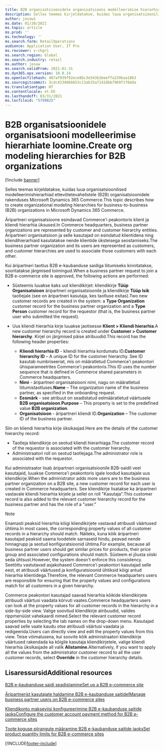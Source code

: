 ```yaml
---
title: B2B organisatsioonidele organisatsiooni modelleerimise hierarhiate loomine.
description: Selles teemas kirjeldatakse, kuidas luua organisatsioonilised modelleerimishierarhiad ettevõtetevahelistele (B2B) organisatsioonidele.
author: josaw1
ms.date: 01/20/2021
ms.topic: article
ms.prod: ''
ms.technology: ''
ms.search.form: RetailOperations
audience: Application User, IT Pro
ms.reviewer: v-chgri
ms.search.region: Global
ms.search.industry: retail
ms.author: josaw
ms.search.validFrom: 2021-01-31
ms.dyn365.ops.version: 10.0.14
ms.openlocfilehash: 487af939f92ece8bc3e543b3beeffa239baa1863
ms.sourcegitcommit: 3cdc42346bb653c13ab33a7142dbb7969f1f6dda
ms.translationtype: HT
ms.contentlocale: et-EE
ms.lasthandoff: 03/31/2021
ms.locfileid: "5799825"
---
```

# <a name="create-org-modeling-hierarchies-for-b2b-organizations"></a><span data-ttu-id="968bb-103">B2B organisatsioonidele organisatsiooni modelleerimise hierarhiate loomine.</span><span class="sxs-lookup"><span data-stu-id="968bb-103">Create org modeling hierarchies for B2B organizations</span></span>

[!include [banner](../../includes/banner.md)]

<span data-ttu-id="968bb-104">Selles teemas kirjeldatakse, kuidas luua organisatsioonilised modelleerimishierarhiad ettevõtetevahelistele (B2B) organisatsioonidele rakenduses Microsoft Dynamics 365 Commerce.</span><span class="sxs-lookup"><span data-stu-id="968bb-104">This topic describes how to create organizational modeling hierarchies for business-to-business (B2B) organizations in Microsoft Dynamics 365 Commerce.</span></span>

<span data-ttu-id="968bb-105">Äripartneri organisatsioone esindavad Commerce'i peakontoris klient ja kliendi hierarhia üksused.</span><span class="sxs-lookup"><span data-stu-id="968bb-105">In Commerce headquarters, business partner organizations are represented by customer and customer hierarchy entities.</span></span> <span data-ttu-id="968bb-106">Äripartneri organisatsioon ja selle kasutajad on esindatud klientidena ning kliendihierarhiaid kasutatakse nende klientide üksteisega seostamiseks.</span><span class="sxs-lookup"><span data-stu-id="968bb-106">The business partner organization and its users are represented as customers, and customer hierarchies are used to associate those customers with each other.</span></span>

<span data-ttu-id="968bb-107">Kui äripartneri taotlus B2B e-kaubanduse saidiga liitumiseks kinnitatakse, sooritatakse järgmised toimingud.</span><span class="sxs-lookup"><span data-stu-id="968bb-107">When a business partner request to join a B2B e-commerce site is approved, the following actions are performed:</span></span>

- <span data-ttu-id="968bb-108">Süsteemis luuakse kaks uut kliendikirjet: kliendikirje **Tüüp Organisatsioon** äripartneri organisatsioonile ja kliendikirje **Tüüp Isik** taotlejale (see on äripartneri kasutaja, kes taotluse esitas).</span><span class="sxs-lookup"><span data-stu-id="968bb-108">Two new customer records are created in the system: a **Type Organization** customer record for the business partner organization and a **Type Person** customer record for the requestor (that is, the business partner user who submitted the request).</span></span>
- <span data-ttu-id="968bb-109">Uus kliendi hierarhia kirje luuakse jaotisesse **Klient \> Kliendi hierarhia**.</span><span class="sxs-lookup"><span data-stu-id="968bb-109">A new customer hierarchy record is created under **Customer \> Customer hierarchy**.</span></span> <span data-ttu-id="968bb-110">Kirjel on järgmised päise atribuudid.</span><span class="sxs-lookup"><span data-stu-id="968bb-110">This record has the following header properties:</span></span>

    - <span data-ttu-id="968bb-111">**Kliendi hierarhia ID** - kliendi hierarhia kordumatu ID.</span><span class="sxs-lookup"><span data-stu-id="968bb-111">**Customer hierarchy ID** – A unique ID for the customer hierarchy.</span></span> <span data-ttu-id="968bb-112">See ID kasutab numbriseeriat, mis on määratletud Commerce'i peakontori ühisparameetrites Commerce'i peakontoris.</span><span class="sxs-lookup"><span data-stu-id="968bb-112">This ID uses the number sequence that is defined in Commerce shared parameters in Commerce headquarters.</span></span>
    - <span data-ttu-id="968bb-113">**Nimi** - äripartneri organisatsiooni nimi, nagu on määratletud liitumistaotluses.</span><span class="sxs-lookup"><span data-stu-id="968bb-113">**Name** – The organization name of the business partner, as specified in the onboarding request.</span></span>
    - <span data-ttu-id="968bb-114">**Eesmärk** - see atribuut on seadistatud eelmääratletud väärtusele **B2B organisatsioon**.</span><span class="sxs-lookup"><span data-stu-id="968bb-114">**Purpose** – This property is set to the predefined value **B2B organization**.</span></span>
    - <span data-ttu-id="968bb-115">**Organisatsioon** - äripartneri kliendi ID.</span><span class="sxs-lookup"><span data-stu-id="968bb-115">**Organization** – The customer ID of the business partner.</span></span>

<span data-ttu-id="968bb-116">Siin on kliendi hierarhia kirje üksikasjad.</span><span class="sxs-lookup"><span data-stu-id="968bb-116">Here are the details of the customer hierarchy record:</span></span>

- <span data-ttu-id="968bb-117">Taotleja kliendikirje on seotud kliendi hierarhiaga.</span><span class="sxs-lookup"><span data-stu-id="968bb-117">The customer record of the requestor is associated with the customer hierarchy.</span></span>
- <span data-ttu-id="968bb-118">Administraatori roll on seotud taotlejaga.</span><span class="sxs-lookup"><span data-stu-id="968bb-118">The administrator role is associated with the requestor.</span></span>

<span data-ttu-id="968bb-119">Kui administraator lisab äripartneri organisatsioonile B2B-saidil veel kasutajaid, luuakse Commerce'i peakontoris igale loodud kasutajale uus kliendikirje.</span><span class="sxs-lookup"><span data-stu-id="968bb-119">When the administrator adds more users are to the business partner organization on a B2B site, a new customer record for each user is created in Commerce headquarters.</span></span> <span data-ttu-id="968bb-120">See kliendikirje lisatakse ka äripartneri vastavale kliendi hierarhia kirjele ja sellel on roll "Kasutaja".</span><span class="sxs-lookup"><span data-stu-id="968bb-120">This customer record is also added to the relevant customer hierarchy record for the business partner and has the role of a "user."</span></span>

> [!NOTE]
> <span data-ttu-id="968bb-121">Enamasti peaksid hierarhia kõigi kliendikirjete vastavad atribuudi väärtused ühtima.</span><span class="sxs-lookup"><span data-stu-id="968bb-121">In most cases, the corresponding property values of all customer records in a hierarchy should match.</span></span> <span data-ttu-id="968bb-122">Näiteks, kuna kõik äripartneri kasutajad peaksid saama toodetele sarnaseid hindu, peavad nende hinnagrupp ja seotud konfiguratsioonid ühtima.</span><span class="sxs-lookup"><span data-stu-id="968bb-122">For example, because all business partner users should get similar prices for products, their price group and associated configurations should match.</span></span> <span data-ttu-id="968bb-123">Süsteem ei jõusta siiski seda ühtsust.</span><span class="sxs-lookup"><span data-stu-id="968bb-123">However, the system doesn't enforce this consistency.</span></span> <span data-ttu-id="968bb-124">Seetõttu vastutavad asjakohased Commerce'i peakontori kasutajad selle eest, et atribuudi väärtused ja konfiguratsioonid ühtiksid kõigi antud hierarhia klientidega.</span><span class="sxs-lookup"><span data-stu-id="968bb-124">Therefore, the relevant Commerce headquarters users are responsible for ensuring that the property values and configurations match for all customers in a given hierarchy.</span></span>

<span data-ttu-id="968bb-125">Commerce peakontori kasutajad saavad hierarhia kõikide kliendikirjete atribuudi väärtusi vaadata kõrvuti vaates.</span><span class="sxs-lookup"><span data-stu-id="968bb-125">Commerce headquarters users can look at the property values for all customer records in the hierarchy in a side-by-side view.</span></span> <span data-ttu-id="968bb-126">Valige soovitud kliendikirje atribuudid, valides rippmenüüst vahekaardi nimed.</span><span class="sxs-lookup"><span data-stu-id="968bb-126">Select the relevant customer record properties by selecting the tab names on the drop-down menu.</span></span> <span data-ttu-id="968bb-127">Kasutajad saavad selle vaate kaudu otse atribuudi väärtusi vaadata ja redigeerida.</span><span class="sxs-lookup"><span data-stu-id="968bb-127">Users can directly view and edit the property values from this view.</span></span> <span data-ttu-id="968bb-128">Teise võimalusena, kui soovite kõik administraatori kliendikirje väärtused rakendada ka kõigile kasutaja kliendikirjetele, valige kliendi hierarhia üksikasjade all valik **Alistamine**.</span><span class="sxs-lookup"><span data-stu-id="968bb-128">Alternatively, if you want to apply all the values from the administrator customer record to all the user customer records, select **Override** in the customer hierarchy details.</span></span>

## <a name="additional-resources"></a><span data-ttu-id="968bb-129">Lisaressursid</span><span class="sxs-lookup"><span data-stu-id="968bb-129">Additional resources</span></span>

[<span data-ttu-id="968bb-130">B2B e-kaubanduse saidi seadistamine</span><span class="sxs-lookup"><span data-stu-id="968bb-130">Set up a B2B e-commerce site</span></span>](set-up-b2b-site.md)

[<span data-ttu-id="968bb-131">Äripartnerist kasutajate haldamine B2B e-kaubanduse saitidel</span><span class="sxs-lookup"><span data-stu-id="968bb-131">Manage business partner users on B2B e-commerce sites</span></span>](manage-b2b-users.md)

[<span data-ttu-id="968bb-132">Kliendikonto makseviisi konfigureerimine B2B e-kaubanduse saitide jaoks</span><span class="sxs-lookup"><span data-stu-id="968bb-132">Configure the customer account payment method for B2B e-commerce sites</span></span>](payment-method.md)

[<span data-ttu-id="968bb-133">Toote koguse piirangute määramine B2B e-kaubanduse saitide jaoks</span><span class="sxs-lookup"><span data-stu-id="968bb-133">Set product quantity limits for B2B e-commerce sites</span></span>](quantity-limits.md)


[!INCLUDE[footer-include](../../includes/footer-banner.md)]
